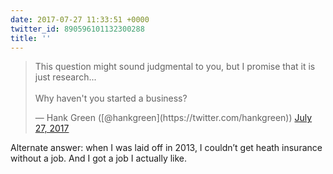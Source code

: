 ```yaml
---
date: 2017-07-27 11:33:51 +0000
twitter_id: 890596101132300288
title: ''
---
```


<blockquote class="twitter-tweet"><p lang="en" dir="ltr">This question might sound judgmental to you, but I promise that it is just research...<br><br>Why haven&#39;t you started a business?</p>&mdash; Hank Green ([@hankgreen](https://twitter.com/hankgreen)) <a href="https://twitter.com/hankgreen/status/890593822731673600?ref_src=twsrc%5Etfw">July 27, 2017</a></blockquote>
<script async src="https://platform.twitter.com/widgets.js" charset="utf-8"></script>

Alternate answer: when I was laid off in 2013, I couldn’t get heath insurance without a job. And I got a job I actually like.
